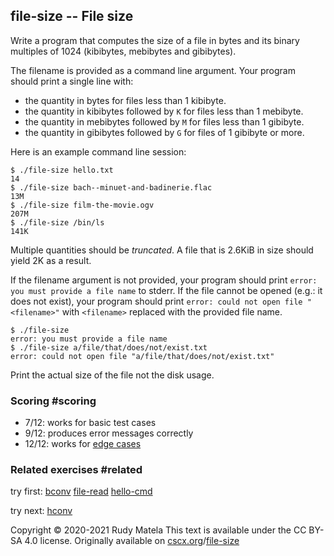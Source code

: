 file-size -- File size
----------------------

Write a program
that computes the size of a file in bytes
and its binary multiples of 1024 (kibibytes, mebibytes and gibibytes).

The filename is provided as a command line argument.
Your program should print a single line with:

* the quantity in bytes for files less than 1 kibibyte.
* the quantity in kibibytes followed by `K` for files less than 1 mebibyte.
* the quantity in mebibytes followed by `M` for files less than 1 gibibyte.
* the quantity in gibibytes followed by `G` for files of 1 gibibyte or more.

Here is an example command line session:

	$ ./file-size hello.txt
	14
	$ ./file-size bach--minuet-and-badinerie.flac
	13M
	$ ./file-size film-the-movie.ogv
	207M
	$ ./file-size /bin/ls
	141K

Multiple quantities should be _truncated_.
A file that is 2.6KiB in size should yield 2K as a result.

If the filename argument is not provided,
your program should print `error: you must provide a file name` to stderr.
If the file cannot be opened (e.g.: it does not exist),
your program should print `error: could not open file "<filename>"` with
`<filename>` replaced with the provided file name.

	$ ./file-size
	error: you must provide a file name
	$ ./file-size a/file/that/does/not/exist.txt
	error: could not open file "a/file/that/does/not/exist.txt"

Print the actual size of the file not the disk usage.


### Scoring  #scoring

* 7/12: works for basic test cases
* 9/12: produces error messages correctly
* 12/12: works for [edge cases](https://cscx.org/faq#edge-cases)


### Related exercises  #related

try first: [bconv](/bconv) [file-read](/file-read) [hello-cmd](/hello-cmd)

try next: [hconv](/hconv)


Copyright © 2020-2021  Rudy Matela
This text is available under the CC BY-SA 4.0 license.
Originally available on [cscx.org](https://cscx.org)/[file-size](https://cscx.org/file-size)
